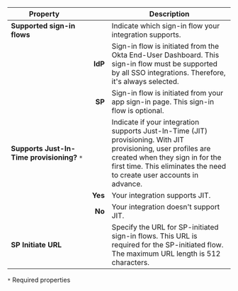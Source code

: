| <div style="width:150px">Property</div> | &nbsp; | Description  |
| ----------------- | --: | ------------ |
| **Supported sign-in flows** | | Indicate which sign-in flow your integration supports. |
| | **IdP** | Sign-in flow is initiated from the Okta End-User Dashboard. This sign-in flow must be supported by all SSO integrations. Therefore, it's always selected. |
| | **SP** | Sign-in flow is initiated from your app sign-in page. This sign-in flow is optional. |
| **Supports Just-In-Time provisioning?** `*` | | Indicate if your integration supports Just-In-Time (JIT) provisioning. With JIT provisioning, user profiles are created when they sign in for the first time. This eliminates the need to create user accounts in advance. |
| | **Yes** | Your integration supports JIT. |
| | **No** | Your integration doesn't support JIT. |
| **SP Initiate URL** | | Specify the URL for SP-initiated sign-in flows. This URL is required for the SP-initiated flow.<br>The maximum URL length is 512 characters. |

`*` Required properties